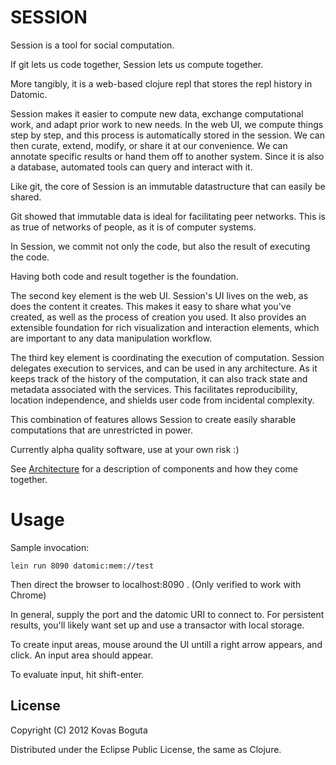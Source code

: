 # SESSION

Session is a tool for social computation. 

If git lets us code together, Session lets us compute together.

More tangibly, it is a web-based clojure repl that stores the repl history in Datomic. 

Session makes it easier to compute new data, exchange computational work, and adapt prior work to new needs. In the web UI, we compute things step by step, and this process is automatically stored in the session. We can then curate, extend, modify, or share it at our convenience. We can annotate specific results or hand them off to another system. Since it is also a database, automated tools can query and interact with it. 

Like git, the core of Session is an immutable datastructure that can easily be shared. 

Git showed that immutable data is ideal for facilitating peer networks. This is as true of networks of people, as it is of computer systems.

In Session, we commit not only the code, but also the result of executing the code. 

Having both code and result together is the foundation.

The second key element is the web UI. Session's UI lives on the web, as does the content it creates. This makes it easy to share what you've created, as well as the process of creation you used. It also provides an extensible foundation for rich visualization and interaction elements, which are important to any data manipulation workflow.

The third key element is coordinating the execution of computation. Session delegates execution to services, and can be used in any architecture. As it keeps track of the history of the computation, it can also track state and metadata associated with the services. This facilitates reproducibility, location independence, and shields user code from incidental complexity.

This combination of features allows Session to create easily sharable computations that are unrestricted in power.


Currently alpha quality software, use at your own risk :)

See [Architecture](https://github.com/kovasb/session/wiki/Architecture) for a description of components and how they come together.

# Usage

Sample invocation:

    lein run 8090 datomic:mem://test

Then direct the browser to localhost:8090 . (Only verified to work with Chrome)

In general, supply the port and the datomic URI to connect to. For persistent results, you'll likely want set up and use a transactor with local storage.

To create input areas, mouse around the UI untill a right arrow appears, and click. An input area should appear.

To evaluate input, hit shift-enter.

## License

Copyright (C) 2012 Kovas Boguta

Distributed under the Eclipse Public License, the same as Clojure.
